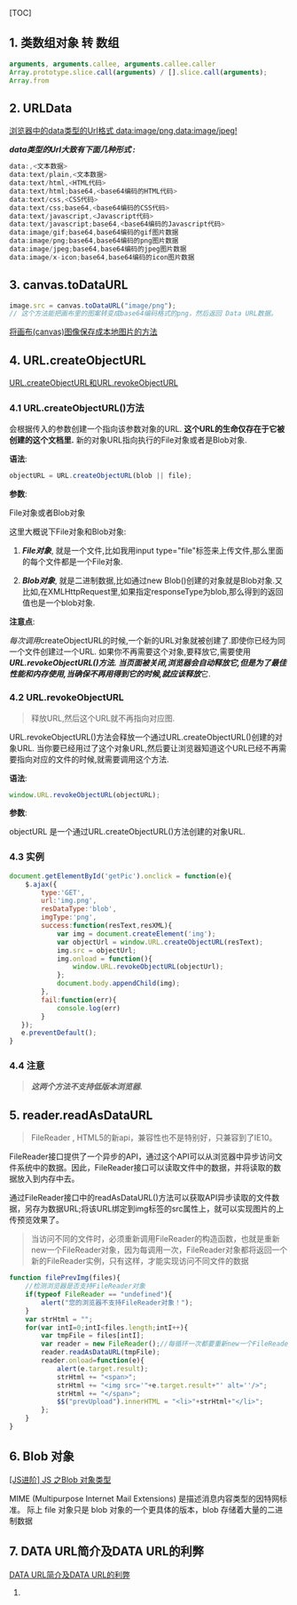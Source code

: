 [TOC]

## 1. 类数组对象 转 数组 ##

```js
arguments, arguments.callee, arguments.callee.caller
Array.prototype.slice.call(arguments) / [].slice.call(arguments);
Array.from
```

## 2. URLData ##

[浏览器中的data类型的Url格式 data:image/png,data:image/jpeg!](https://www.cnblogs.com/xzwblog/p/6932870.html)

***data类型的Url大致有下面几种形式 :***

```js
data:,<文本数据> 
data:text/plain,<文本数据> 
data:text/html,<HTML代码> 
data:text/html;base64,<base64编码的HTML代码> 
data:text/css,<CSS代码> 
data:text/css;base64,<base64编码的CSS代码> 
data:text/javascript,<Javascript代码> 
data:text/javascript;base64,<base64编码的Javascript代码> 
data:image/gif;base64,base64编码的gif图片数据 
data:image/png;base64,base64编码的png图片数据 
data:image/jpeg;base64,base64编码的jpeg图片数据 
data:image/x-icon;base64,base64编码的icon图片数据 
```

## 3. canvas.toDataURL ##

```js
image.src = canvas.toDataURL("image/png");
// 这个方法能把画布里的图案转变成base64编码格式的png，然后返回 Data URL数据。
```

[将画布(canvas)图像保存成本地图片的方法](http://www.webhek.com/post/save-canvas-to-image.html)

## 4. URL.createObjectURL ##

[URL.createObjectURL和URL.revokeObjectURL](https://www.cnblogs.com/liulangmao/p/4262565.html)

### 4.1 URL.createObjectURL()方法 ###

会根据传入的参数创建一个指向该参数对象的URL. **这个URL的生命仅存在于它被创建的这个文档里.** 新的对象URL指向执行的File对象或者是Blob对象.

 **语法**: 

```js
objectURL = URL.createObjectURL(blob || file);
```

**参数**:

File对象或者Blob对象

这里大概说下File对象和Blob对象:

1. ***File对象***, 就是一个文件,比如我用input type="file"标签来上传文件,那么里面的每个文件都是一个File对象.

2. ***Blob对象***, 就是二进制数据,比如通过new Blob()创建的对象就是Blob对象.又比如,在XMLHttpRequest里,如果指定responseType为blob,那么得到的返回值也是一个blob对象.

**注意点**:

*每次调用*createObjectURL的时候,一个新的URL对象就被创建了.即使你已经为同一个文件创建过一个URL. 如果你不再需要这个对象,要释放它,需要使用***URL.revokeObjectURL()***方法. 当页面被关闭,浏览器会自动释放它,但是为了最佳性能和内存使用,当确保不再用得到它的时候,就应该***释放***它.

### 4.2 URL.revokeObjectURL ###

>  释放URL,然后这个URL就不再指向对应图.

URL.revokeObjectURL()方法会释放一个通过URL.createObjectURL()创建的对象URL. 当你要已经用过了这个对象URL,然后要让浏览器知道这个URL已经不再需要指向对应的文件的时候,就需要调用这个方法. 

**语法**:

```js
window.URL.revokeObjectURL(objectURL);
```

**参数**:

objectURL 是一个通过URL.createObjectURL()方法创建的对象URL.

###  4.3 实例 ###

```js
document.getElementById('getPic').onclick = function(e){
    $.ajax({
        type:'GET',
        url:'img.png',
        resDataType:'blob',
        imgType:'png',
        success:function(resText,resXML){
            var img = document.createElement('img');
            var objectUrl = window.URL.createObjectURL(resText);
            img.src = objectUrl;
            img.onload = function(){
            	window.URL.revokeObjectURL(objectUrl);
        	};
        	document.body.appendChild(img);
        },
        fail:function(err){
        	console.log(err)
        }
   });
   e.preventDefault();
}

```



### 4.4 注意 ###

> ***这两个方法不支持低版本浏览器.***

## 5. reader.readAsDataURL ##

> FileReader , HTML5的新api，兼容性也不是特别好，只兼容到了IE10。

FileReader接口提供了一个异步的API，通过这个API可以从浏览器中异步访问文件系统中的数据。因此，FileReader接口可以读取文件中的数据，并将读取的数据放入到内存中去。

通过FileReader接口中的readAsDataURL()方法可以获取API异步读取的文件数据，另存为数据URL;将该URL绑定到img标签的src属性上，就可以实现图片的上传预览效果了。

> 当访问不同的文件时，必须重新调用FileReader的构造函数，也就是重新new一个FileReader对象，因为每调用一次，FileReader对象都将返回一个新的FileReader实例，只有这样，才能实现访问不同文件的数据

```js
function filePrevImg(files){
    //检测浏览器是否支持FileReader对象
    if(typeof FileReader == "undefined"){
        alert("您的浏览器不支持FileReader对象！");
    }
    var strHtml = "";
    for(var intI=0;intI<files.length;intI++){
        var tmpFile = files[intI];
        var reader = new FileReader();//每循环一次都要重新new一个FileReader实例
        reader.readAsDataURL(tmpFile);
        reader.onload=function(e){
            alert(e.target.result);
            strHtml += "<span>";
            strHtml += "<img src='"+e.target.result+"' alt=''/>";
            strHtml += "</span>";
            $$("prevUpload").innerHTML = "<li>"+strHtml+"</li>";
        };
    }
}
```



## 6. Blob 对象 ##

[[JS进阶] JS 之Blob 对象类型](https://blog.csdn.net/oscar999/article/details/36373183)

MIME (Multipurpose Internet Mail Extensions) 是描述消息内容类型的因特网标准。
际上 file 对象只是 blob 对象的一个更具体的版本，blob 存储着大量的二进制数据

## 7. DATA URL简介及DATA URL的利弊 ##

[DATA URL简介及DATA URL的利弊](https://www.cnblogs.com/xuechenlei/p/5940371.html)

1. 